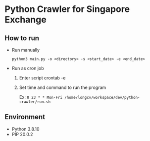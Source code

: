 # Python Crawler for Singapore Exchange

## How to run
- Run manually

    `python3 main.py -o <directory> -s <start_date> -e <end_date>`

- Run as cron job
    1. Enter script crontab -e
    2. Set time and command to run the program
        
        Ex: `0 23 * * Mon-Fri /home/longcv/workspace/dev/python-crawler/run.sh`

## Environment
- Python 3.8.10
- PIP 20.0.2